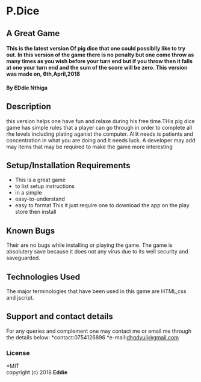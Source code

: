 # P.Dice
## A Great Game
#### This is the latest version Of pig dice that one could possiblly like to try out. In this version of the game there is no penalty but one come throw as many times as you wish before your turn end but if you throw then it falls at one your turn end and the sum of the score will be zero. This version was made on, 6th,April,2018
#### By **EDdie Nthiga**
## Description
this version helps one have fun and relaxe during his free time.THis pig dice game has simple rules that a player can go through in order to complete all rhe levels including plating aganist the computer. Allit needs is patients and concentration in what you are doing and it needs luck. A developer may add may items that may be required to make the game more interesting
## Setup/Installation Requirements
* This is a great game
* to list setup instructions
* in a simple
* easy-to-understand
*  easy to format
This it just require one to download the app on the play store then install 
## Known Bugs
Their are no bugs while installing or playing the game. The game is absolutery save because it does not any virus due to its well security and saveguarded.
## Technologies Used
The major terminologies that have been used in this game are HTML,css and jscript.
## Support and contact details
For any queries and complement one may contact me or email me through the details below:
*contact:0754126896
*e-mail:dhgdyuij@gmail.com
### License
*MIT  
copyright (c) 2018 **Eddie**
  
